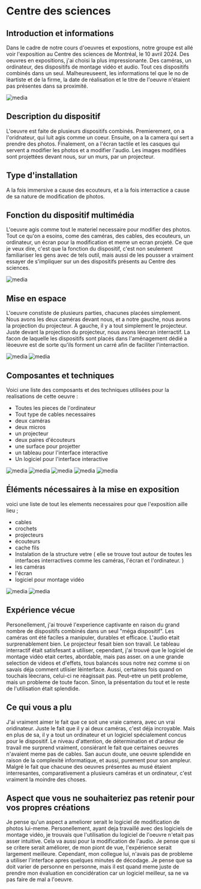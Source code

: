 # Centre des sciences




## Introduction et informations
Dans le cadre de notre cours d'oeuvres et expostions, notre groupe est allé voir l'exposition au Centre des sciences de Montréal, le 10 avril 2024. Des oeuvres en expositions, j'ai choisi la plus impressionante. Des caméras, un ordinateur, des dispositifs de montage vidéo et audio. Tout ces dispositifs combinés dans un seul. Malheureuseent, les informations tel que le no  de lèartiste et de la firme, la date de réalisation et le titre de l'oeuvre n'étaient pas présentes dans sa proximité. 

![media](media/dispositif1.jpeg)

## Description du dispositif
L'oeuvre est faite de plusieurs dispositifs combinés. Premierement, on a l'oridnateur, qui luit agis comme un coeur. Ensuite, on a la camera qui sert a prendre des photos. Finalement, on a l'écran tactile et les casques qui servent a modifier les photos et a modifier l'audio. Les images modifiées sont projettées devant nous, sur un murs, par un projecteur.



## Type d'installation
A la fois immersive a cause des ecouteurs, et a la fois interractice a cause de sa nature de modification de photos.


## Fonction du dispositif multimédia
L'oeuvre agis comme tout le materiel necessaire pour modifier des photos. Tout ce qu'on a esoins, come des caméras, des cables, des ecouteurs, un ordinateur, un écran pour la modification et meme un ecran projeté. Ce que je veux dire, c'est que la fonction du dispositif, c'est non seulement familiariser les gens avec de tels outil, mais aussi de les pousser a vraiment essayer de s'impliquer sur un des dispositifs présents au Centre des sciences.

![media](media/dispositif3.jpeg)

## Mise en espace
L'oeuvre constiste de plusieurs parties, chacunes placées simplement. Nous avons les deux caméras devant nous, et a notre gauche, nous avons la projection du projecteur. A gauche, il y a tout simplement le projecteur. Juste devant la projection du projecteur, nous avons lèecran interractif. La facon de laquelle les dispositifs sont placés dans l'aménagement dédié a lèoeuvre est de sorte qu'ils forment un carré afin de faciliter l'interraction.

![media](media/dispositif1.jpeg)
![media](media/projecteur.jpeg)

## Composantes et techniques
Voici une liste des composants et des techniques utilisées pour la realisations de cette oeuvre :

- Toutes les pieces de l'ordinateur
- Tout type de cables necessaires
- deux caméras
- deux micros
- un projecteur
- deux paires d'écouteurs
- une surface pour projetter
- un tableau pour l'interface interactive
- Un logiciel pour l'interface interactive

![media](media/projecteur.jpeg)
![media](media/cablage1.jpeg)
![media](media/ecouteurs.jpeg)
![media](media/ecran_tactile1.jpeg)
![media](media/ecran_tactile3.jpeg)

## Éléments nécessaires à la mise en exposition
voici une liste de tout les elements necessaires pour que l'exposition aille lieu ;

- cables
- crochets
- projecteurs
- écouteurs
- cache fils
- Instalation de la structure vetre ( elle se trouve tout autour de toutes les interfaces interractives comme les caméras, l'écran et l'ordinateur. )
- les caméras
- l'écran
- logiciel pour montage vidéo

![media](media/dispositif4.jpeg)
![media](media/ecran_tactile2.jpeg)

## Expérience vécue
Personellement, j'ai trouvé l'experience captivante en raison du grand nombre de dispositifs combinés dans un seul "méga dispositif". Les caméras ont été faciles a manipuler, durables et efficace. L'audio etait surprenablement bien. Le projecteur fesait bien son travail. Le tableau interractif était satisfesant a utiliser, cependant, j'ai trouvé que le logiciel de montage vidéo etait certes, abordable, mais pas asser. on a une grande selection de videos et d'effets, tous balancés sous notre nez comme si on savais déja comment utlisier lèinterface. Aussi, certaines fois quand on touchais lèecrans, celui-ci ne réagissait pas. Peut-etre un petit probleme, mais un probleme de toute facon. Sinon, la présentation du tout et le reste de l'utilisation était splendide.


## Ce qui vous a plu
J'ai vraiment aimer le fait que ce soit une vraie camera, avec un vrai oridinateur. Juste le fait que il y ai deux caméras, c'est déja incroyable. Mais en plus de sa, il y a tout un ordinateur et un logiciel spécialement concus pour le dispositif. Le niveau d'attention, de détermination et d'ardeur de travail me surprend vraiment, consiérant le fait que certaines oeuvres n'avaient meme pas de cables. San aucun doute, une oeuvre splendide en raison de la complexité informatique, et aussi, purement pour son ampleur. Malgré le fait que chacune des oeuvres présentes au musé étaient interresantes, comparativement a plusieurs caméras et un ordinateur, c'est vraiment la moindre des choses.


## Aspect que vous ne souhaiteriez pas retenir pour vos propres créations
Je pense qu'un aspect a ameliorer serait le logiciel de modification de photos lui-meme. Personellement, ayant deja travaillé avec des logiciels de montage vidéo, je trouvais que l'utilisation du logiciel de l'oeuvre n'etait pas asser intuitive. Cela va aussi pour la modification de l'audio. Je pense que si se critere serait améliorer, de mon piont de vue, l'expérience serait largement meilleure. Cependant, mon collegue lui, n'avais pas de probleme a utiliser l'interface apres quelques minutes de décodage. Je pense que sa doit varier de personne en personne, mais il est quand meme juste de prendre mon évaluation en concidération car un logiciel meilleur, sa ne va pas faire de mal a l'oeuvre.





